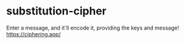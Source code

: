# substitution-cipher
Enter a message, and it'll encode it, providing the keys and message!
https://ciphering.app/
